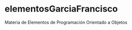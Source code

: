 elementosGarciaFrancisco
========================

Materia de Elementos de Programación Orientado a Objetos
